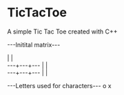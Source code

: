 # TicTacToe
A simple Tic Tac Toe created with C++

---Initital matrix---

   |   |   
---+---+---
   |   |   
---+---+---
   |   |   


---Letters used for characters---
o
x

